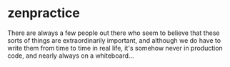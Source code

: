 # zenpractice

There are always a few people out there who seem to believe that these sorts of things are extraordinarily important,
and although we do have to write them from time to time in real life, it's somehow never in production code, and nearly
always on a whiteboard... 